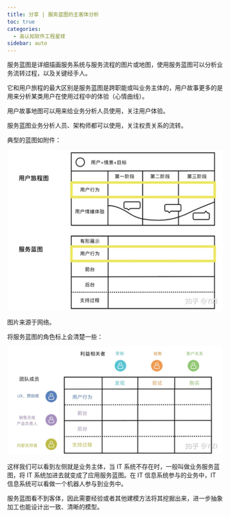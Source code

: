 ```yaml
---
title: 分享 | 服务蓝图的主客体分析
toc: true
categories: 
  - 高认知软件工程星球
sidebar: auto
---
```




服务蓝图是详细描画服务系统与服务流程的图片或地图，使用服务蓝图可以分析业务流转过程，以及关键经手人。

它和用户旅程的最大区别是服务蓝图是跨职能或叫业务主体的，用户故事更多的是用来分析某类用户在使用过程中的体验（心情曲线）。

用户故事地图可以用来给业务分析人员使用，关注用户体验。

服务蓝图业务分析人员、架构师都可以使用，关注权责关系的流转。

典型的蓝图如附件：

![img](./20220406-business-map-subject-object/v2-a84ed715824a65f4ced5ee26fee7555f_1440w.jpg)

图片来源于网络。

将服务蓝图的角色标上会清楚一些：

![img](./20220406-business-map-subject-object/v2-43301d35e4dfd1669bab5d440da22694_1440w.jpg)

这样我们可以看到左侧就是业务主体，当 IT 系统不存在时，一般叫做业务服务蓝图，将 IT 系统加进去就变成了应用服务蓝图。在 IT 信息系统参与的业务中，IT 信息系统可以看做一个机器人参与到业务中。

服务蓝图看不到客体，因此需要经验或者其他建模方法将其挖掘出来，进一步抽象加工也能设计出一致、清晰的模型。





